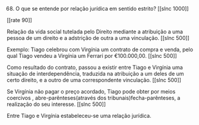 68. O que se entende por relação jurídica em sentido estrito?
[[slnc 1000]]

[[rate 90]]

Relação da vida social tutelada pelo Direito mediante a atribuição a uma pessoa de um direito e a adstrição de outra a uma vinculação.
[[slnc 500]]

Exemplo:
Tiago celebrou com Virgínia um contrato de compra e venda, pelo qual Tiago vendeu a Virgínia um Ferrari por €100.000,00.
[[slnc 500]]

Como resultado do contrato, passou a existir entre Tiago e Virgínia uma situação de interdependência, traduzida na atribuição a um deles de um certo direito, e a outro de uma correspondente vinculação.
[[slnc 500]]

Se Virgínia não pagar o preço acordado, Tiago pode obter por meios coercivos , abre-parênteses(através dos tribunais)fecha-parênteses, a realização do seu interesse.
[[slnc 500]]

Entre Tiago e Virgínia estabeleceu-se uma relação jurídica.
